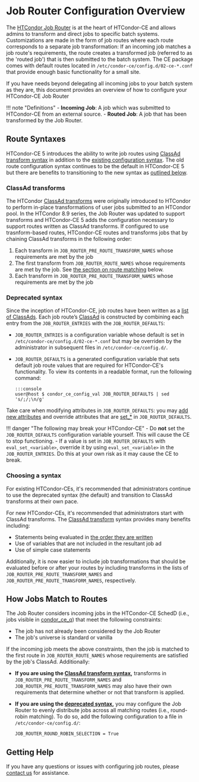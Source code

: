 Job Router Configuration Overview
=================================

The [HTCondor Job Router](https://htcondor.readthedocs.io/en/latest/grid-computing/job-router.html) is at the heart of
HTCondor-CE and allows admins to transform and direct jobs to specific batch systems.
Customizations are made in the form of job routes where each route corresponds to a separate job transformation:
If an incoming job matches a job route's requirements, the route creates a transformed job (referred to as the 'routed
job') that is then submitted to the batch system.
The CE package comes with default routes located in `/etc/condor-ce/config.d/02-ce-*.conf` that provide enough basic
functionality for a small site.

If you have needs beyond delegating all incoming jobs to your batch system as they are, this document provides an
overview of how to configure your HTCondor-CE Job Router

!!! note "Definitions"
    - **Incoming Job**: A job which was submitted to HTCondor-CE from an external source.
    - **Routed Job**: A job that has been transformed by the Job Router.

Route Syntaxes
--------------

HTCondor-CE 5 introduces the ability to write job routes using [ClassAd transform syntax](#classad-transforms) in
addition to the [existing configuration syntax](#deprecated-syntax).
The old route configuration syntax continues to be the default in HTCondor-CE 5 but there are benefits to transitioning
to the new syntax as [outlined below](#choosing-a-syntax).

### ClassAd transforms ###

The HTCondor [ClassAd transforms](https://htcondor.readthedocs.io/en/latest/misc-concepts/transforms.html) were
originally introduced to HTCondor to perform in-place transformations of user jobs submitted to an HTCondor pool.
In the HTCondor 8.9 series, the Job Router was updated to support transforms and HTCondor-CE 5 adds the configuration
necessary to support routes written as ClassAd transforms.
If configured to use trasnform-based routes, HTCondor-CE routes and transforms jobs that by chaining ClassAd transforms
in the following order:

1.  Each transform in `JOB_ROUTER_PRE_ROUTE_TRANSFORM_NAMES` whose requirements are met by the job
1.  The first transform from `JOB_ROUTER_ROUTE_NAMES` whose requirements are met by the job.
    See [the section on route matching](#how-jobs-match-to-routes) below.
1.  Each transform in `JOB_ROUTER_PRE_ROUTE_TRANSFORM_NAMES` whose requirements are met by the job

### Deprecated syntax ###

Since the inception of HTCondor-CE, job routes have been written as a
[list of ClassAds](https://htcondor.readthedocs.io/en/latest/grid-computing/job-router.html#deprecated-router-configuration).
Each job route’s [ClassAd](http://research.cs.wisc.edu/htcondor/manual/v8.6/4_1HTCondor_s_ClassAd.html) is constructed
by combining each entry from the `JOB_ROUTER_ENTRIES` with the `JOB_ROUTER_DEFAULTS`:

-   `JOB_ROUTER_ENTRIES` is a configuration variable whose default is set in `/etc/condor-ce/config.d/02-ce-*.conf` but
    may be overriden by the administrator in subsequent files in `/etc/condor-ce/config.d/`.
-   `JOB_ROUTER_DEFAULTS` is a generated configuration variable that sets default job route values that are required for
    HTCondor-CE's functionality.
    To view its contents in a readable format, run the following command:

        :::console
        user@host $ condor_ce_config_val JOB_ROUTER_DEFAULTS | sed 's/;/;\n/g'

Take care when modifying attributes in `JOB_ROUTER_DEFAULTS`: you may
[add new attributes](writing-job-routes.md#setting-attributes-for-all-routes) and override attributes that are
[set_*](writing-job-routes.md#setting-attributes) in `JOB_ROUTER_DEFAULTS`.

!!! danger "The following may break your HTCondor-CE"
    -   Do **not** set the `JOB_ROUTER_DEFAULTS` configuration variable yourself. This will cause the CE to stop
        functioning.
    -   If a value is set in `JOB_ROUTER_DEFAULTS` with `eval_set_<variable>`, override it by using
        `eval_set_<variable>` in the `JOB_ROUTER_ENTRIES`.
        Do this at your own risk as it may cause the CE to break.

### Choosing a syntax ###

For existing HTCondor-CEs, it's recommended that administrators continue to use the deprecated syntax (the default) and
transition to ClassAd transforms at their own pace.

For new HTCondor-CEs, it's recommended that administrators start with ClassAd transforms.
The [ClassAd transform](#classad-transforms) syntax provides many benefits including:

-   Statements being evaluated in [the order they are written](writing-job-routes.md#editing-attributes)
-   Use of variables that are not included in the resultant job ad
-   Use of simple case statements

Additionally, it is now easier to include job transformations that should be evaluated before or after your routes by
including transforms in the lists of `JOB_ROUTER_PRE_ROUTE_TRANSFORM_NAMES` and `JOB_ROUTER_PRE_ROUTE_TRANSFORM_NAMES`,
respectively.

How Jobs Match to Routes
------------------------

The Job Router considers incoming jobs in the HTCondor-CE SchedD (i.e., jobs visible in
[condor_ce_q](../troubleshooting/debugging-tools.md#condor_ce_q)) that meet the following constraints:

- The job has not already been considered by the Job Router
- The job's universe is standard or vanilla

If the incoming job meets the above constraints, then the job is matched to the first route in `JOB_ROUTER_ROUTE_NAMES`
whose requirements are satisfied by the job's ClassAd.
Additionally:

-   **If you are using the [ClassAd transform syntax](#classad-transforms),** transforms in
    `JOB_ROUTER_PRE_ROUTE_TRANSFORM_NAMES` and `JOB_ROUTER_PRE_ROUTE_TRANSFORM_NAMES` may also have their own
    requirements that determine whether or not that transform is applied.
-   **If you are using the [deprecated syntax](#deprecated-syntax),** you may configure the Job Router to evenly
    distribute jobs across all matching routes (i.e., round-robin matching).
    To do so, add the following configuration to a file in `/etc/condor-ce/config.d/`:

        JOB_ROUTER_ROUND_ROBIN_SELECTION = True

Getting Help
------------

If you have any questions or issues with configuring job routes, please [contact us](../../index.md#contact-us) for
assistance.
